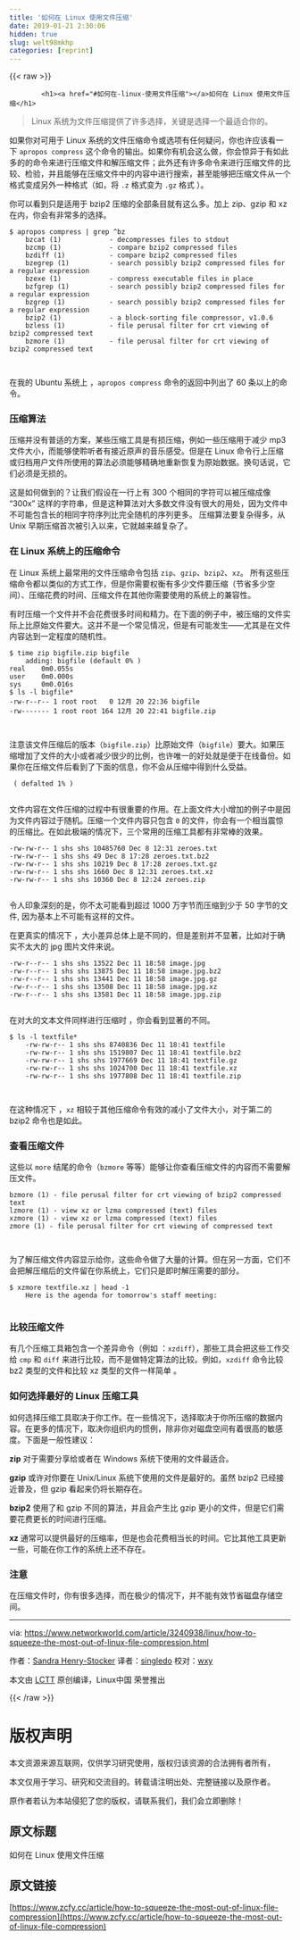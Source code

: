 ```yaml
---
title: '如何在 Linux 使用文件压缩' 
date: 2019-01-21 2:30:06
hidden: true
slug: welt98mkhp
categories: [reprint]
---
```


{{< raw >}}

            <h1><a href="#如何在-linux-使用文件压缩"></a>如何在 Linux 使用文件压缩</h1>
<blockquote>
<p>Linux 系统为文件压缩提供了许多选择，关键是选择一个最适合你的。</p>
</blockquote>
<p>如果你对可用于 Linux 系统的文件压缩命令或选项有任何疑问，你也许应该看一下 <code>apropos compress</code> 这个命令的输出。如果你有机会这么做，你会惊异于有如此多的的命令来进行压缩文件和解压缩文件；此外还有许多命令来进行压缩文件的比较、检验，并且能够在压缩文件中的内容中进行搜索，甚至能够把压缩文件从一个格式变成另外一种格式（如，将 <code>.z</code> 格式变为 <code>.gz</code> 格式 ）。</p>
<p>你可以看到只是适用于 bzip2 压缩的全部条目就有这么多。加上 zip、gzip 和 xz 在内，你会有非常多的选择。</p>
<pre><code class="hljs livecodeserver">$ apropos <span class="hljs-built_in">compress</span> | grep ^bz
    bzcat (<span class="hljs-number">1</span>)            - decompresses <span class="hljs-built_in">files</span> <span class="hljs-built_in">to</span> <span class="hljs-keyword">stdout</span>
    bzcmp (<span class="hljs-number">1</span>)            - compare bzip2 compressed <span class="hljs-built_in">files</span>
    bzdiff (<span class="hljs-number">1</span>)           - compare bzip2 compressed <span class="hljs-built_in">files</span>
    bzegrep (<span class="hljs-number">1</span>)          - search possibly bzip2 compressed <span class="hljs-built_in">files</span> <span class="hljs-keyword">for</span> <span class="hljs-keyword">a</span> regular expression
    bzexe (<span class="hljs-number">1</span>)            - <span class="hljs-built_in">compress</span> executable <span class="hljs-built_in">files</span> <span class="hljs-keyword">in</span> place
    bzfgrep (<span class="hljs-number">1</span>)          - search possibly bzip2 compressed <span class="hljs-built_in">files</span> <span class="hljs-keyword">for</span> <span class="hljs-keyword">a</span> regular expression
    bzgrep (<span class="hljs-number">1</span>)           - search possibly bzip2 compressed <span class="hljs-built_in">files</span> <span class="hljs-keyword">for</span> <span class="hljs-keyword">a</span> regular expression
    bzip2 (<span class="hljs-number">1</span>)            - <span class="hljs-keyword">a</span> block-sorting <span class="hljs-built_in">file</span> compressor, v1<span class="hljs-number">.0</span><span class="hljs-number">.6</span>
    bzless (<span class="hljs-number">1</span>)           - <span class="hljs-built_in">file</span> perusal <span class="hljs-built_in">filter</span> <span class="hljs-keyword">for</span> crt viewing <span class="hljs-keyword">of</span> bzip2 compressed <span class="hljs-keyword">text</span>
    bzmore (<span class="hljs-number">1</span>)           - <span class="hljs-built_in">file</span> perusal <span class="hljs-built_in">filter</span> <span class="hljs-keyword">for</span> crt viewing <span class="hljs-keyword">of</span> bzip2 compressed <span class="hljs-keyword">text</span>   

</code></pre><p>在我的 Ubuntu 系统上 ，<code>apropos compress</code> 命令的返回中列出了 60 条以上的命令。</p>
<h3><a href="#压缩算法"></a>压缩算法</h3>
<p>压缩并没有普适的方案，某些压缩工具是有损压缩，例如一些压缩用于减少 mp3 文件大小，而能够使聆听者有接近原声的音乐感受。但是在 Linux 命令行上压缩或归档用户文件所使用的算法必须能够精确地重新恢复为原始数据。换句话说，它们必须是无损的。</p>
<p>这是如何做到的？让我们假设在一行上有 300 个相同的字符可以被压缩成像 “300x” 这样的字符串，但是这种算法对大多数文件没有很大的用处，因为文件中不可能包含长的相同字符序列比完全随机的序列更多。 压缩算法要复杂得多，从 Unix 早期压缩首次被引入以来，它就越来越复杂了。</p>
<h3><a href="#在-linux-系统上的压缩命令"></a>在 Linux 系统上的压缩命令</h3>
<p>在 Linux 系统上最常用的文件压缩命令包括 <code>zip</code>、<code>gzip</code>、<code>bzip2</code>、<code>xz</code>。 所有这些压缩命令都以类似的方式工作，但是你需要权衡有多少文件要压缩（节省多少空间）、压缩花费的时间、压缩文件在其他你需要使用的系统上的兼容性。</p>
<p>有时压缩一个文件并不会花费很多时间和精力。在下面的例子中，被压缩的文件实际上比原始文件要大。这并不是一个常见情况，但是有可能发生——尤其是在文件内容达到一定程度的随机性。</p>
<pre><code class="hljs routeros">$ time zip bigfile.zip bigfile
    adding: bigfile (default 0% )
real    0m0.055s<span class="hljs-built_in">
user </span>   0m0.000s
sys     0m0.016s 
$ ls -l bigfile*
-rw-r--r-- 1 root root   0 12月 20 22:36 bigfile
-rw------- 1 root root 164 12月 20 22:41 bigfile.zip

</code></pre><p>注意该文件压缩后的版本（<code>bigfile.zip</code>）比原始文件（<code>bigfile</code>）要大。如果压缩增加了文件的大小或者减少很少的比例，也许唯一的好处就是便于在线备份。如果你在压缩文件后看到了下面的信息，你不会从压缩中得到什么受益。</p>
<pre><code class="hljs lisp"> ( <span class="hljs-name">defalted</span> <span class="hljs-number">1</span>% )

</code></pre><p>文件内容在文件压缩的过程中有很重要的作用。在上面文件大小增加的例子中是因为文件内容过于随机。压缩一个文件内容只包含 <code>0</code> 的文件，你会有一个相当震惊的压缩比。在如此极端的情况下，三个常用的压缩工具都有非常棒的效果。</p>
<pre><code class="hljs tap">-rw-rw-r--<span class="hljs-number"> 1 </span>shs shs<span class="hljs-number"> 10485760 </span>Dec<span class="hljs-number"> 8 </span>12:31 zeroes.txt
-rw-rw-r--<span class="hljs-number"> 1 </span>shs shs<span class="hljs-number"> 49 </span>Dec<span class="hljs-number"> 8 </span>17:28 zeroes.txt.bz2
-rw-rw-r--<span class="hljs-number"> 1 </span>shs shs<span class="hljs-number"> 10219 </span>Dec<span class="hljs-number"> 8 </span>17:28 zeroes.txt.gz
-rw-rw-r--<span class="hljs-number"> 1 </span>shs shs<span class="hljs-number"> 1660 </span>Dec<span class="hljs-number"> 8 </span>12:31 zeroes.txt.xz
-rw-rw-r--<span class="hljs-number"> 1 </span>shs shs<span class="hljs-number"> 10360 </span>Dec<span class="hljs-number"> 8 </span>12:24 zeroes.zip

</code></pre><p>令人印象深刻的是，你不太可能看到超过 1000 万字节而压缩到少于 50 字节的文件, 因为基本上不可能有这样的文件。</p>
<p>在更真实的情况下 ，大小差异总体上是不同的，但是差别并不显著，比如对于确实不太大的 jpg 图片文件来说。</p>
<pre><code class="hljs mipsasm">-rw-r--r-- <span class="hljs-number">1</span> <span class="hljs-keyword">shs </span><span class="hljs-keyword">shs </span><span class="hljs-number">13522</span> Dec <span class="hljs-number">11</span> <span class="hljs-number">18</span>:<span class="hljs-number">58</span> image.<span class="hljs-keyword">jpg
</span>-rw-r--r-- <span class="hljs-number">1</span> <span class="hljs-keyword">shs </span><span class="hljs-keyword">shs </span><span class="hljs-number">13875</span> Dec <span class="hljs-number">11</span> <span class="hljs-number">18</span>:<span class="hljs-number">58</span> image.<span class="hljs-keyword">jpg.bz2
</span>-rw-r--r-- <span class="hljs-number">1</span> <span class="hljs-keyword">shs </span><span class="hljs-keyword">shs </span><span class="hljs-number">13441</span> Dec <span class="hljs-number">11</span> <span class="hljs-number">18</span>:<span class="hljs-number">58</span> image.<span class="hljs-keyword">jpg.gz
</span>-rw-r--r-- <span class="hljs-number">1</span> <span class="hljs-keyword">shs </span><span class="hljs-keyword">shs </span><span class="hljs-number">13508</span> Dec <span class="hljs-number">11</span> <span class="hljs-number">18</span>:<span class="hljs-number">58</span> image.<span class="hljs-keyword">jpg.xz
</span>-rw-r--r-- <span class="hljs-number">1</span> <span class="hljs-keyword">shs </span><span class="hljs-keyword">shs </span><span class="hljs-number">13581</span> Dec <span class="hljs-number">11</span> <span class="hljs-number">18</span>:<span class="hljs-number">58</span> image.<span class="hljs-keyword">jpg.zip
</span>
</code></pre><p>在对大的文本文件同样进行压缩时 ，你会看到显著的不同。</p>
<pre><code class="hljs tap">$ ls -l textfile*
    -rw-rw-r--<span class="hljs-number"> 1 </span>shs shs<span class="hljs-number"> 8740836 </span>Dec<span class="hljs-number"> 11 </span>18:41 textfile
    -rw-rw-r--<span class="hljs-number"> 1 </span>shs shs<span class="hljs-number"> 1519807 </span>Dec<span class="hljs-number"> 11 </span>18:41 textfile.bz2
    -rw-rw-r--<span class="hljs-number"> 1 </span>shs shs<span class="hljs-number"> 1977669 </span>Dec<span class="hljs-number"> 11 </span>18:41 textfile.gz
    -rw-rw-r--<span class="hljs-number"> 1 </span>shs shs<span class="hljs-number"> 1024700 </span>Dec<span class="hljs-number"> 11 </span>18:41 textfile.xz
    -rw-rw-r--<span class="hljs-number"> 1 </span>shs shs<span class="hljs-number"> 1977808 </span>Dec<span class="hljs-number"> 11 </span>18:41 textfile.zip

</code></pre><p>在这种情况下 ，<code>xz</code> 相较于其他压缩命令有效的减小了文件大小，对于第二的 bzip2 命令也是如此。</p>
<h3><a href="#查看压缩文件"></a>查看压缩文件</h3>
<p>这些以 <code>more</code> 结尾的命令（<code>bzmore</code> 等等）能够让你查看压缩文件的内容而不需要解压文件。</p>
<pre><code class="hljs routeros">bzmore (1) - file perusal<span class="hljs-built_in"> filter </span><span class="hljs-keyword">for</span> crt viewing of bzip2 compressed text
lzmore (1) - view xz <span class="hljs-keyword">or</span> lzma compressed (text) files
xzmore (1) - view xz <span class="hljs-keyword">or</span> lzma compressed (text) files
zmore (1) - file perusal<span class="hljs-built_in"> filter </span><span class="hljs-keyword">for</span> crt viewing of compressed text

</code></pre><p>为了解压缩文件内容显示给你，这些命令做了大量的计算。但在另一方面，它们不会把解压缩后的文件留在你系统上，它们只是即时解压需要的部分。</p>
<pre><code class="hljs ada">$ xzmore textfile.xz | head -<span class="hljs-number">1</span>
    Here <span class="hljs-keyword">is</span> the agenda <span class="hljs-keyword">for</span> tomorrow<span class="hljs-symbol">'s</span> staff meeting:       

</code></pre><h3><a href="#比较压缩文件"></a>比较压缩文件</h3>
<p>有几个压缩工具箱包含一个差异命令（例如 ：<code>xzdiff</code>），那些工具会把这些工作交给 <code>cmp</code> 和 <code>diff</code> 来进行比较，而不是做特定算法的比较。例如，<code>xzdiff</code> 命令比较 bz2 类型的文件和比较 xz 类型的文件一样简单 。</p>
<h3><a href="#如何选择最好的-linux-压缩工具"></a>如何选择最好的 Linux 压缩工具</h3>
<p>如何选择压缩工具取决于你工作。在一些情况下，选择取决于你所压缩的数据内容。在更多的情况下，取决你组织内的惯例，除非你对磁盘空间有着很高的敏感度。下面是一般性建议：</p>
<p><strong>zip</strong> 对于需要分享给或者在 Windows 系统下使用的文件最适合。</p>
<p><strong>gzip</strong> 或许对你要在 Unix/Linux 系统下使用的文件是最好的。虽然 bzip2 已经接近普及，但 gzip 看起来仍将长期存在。</p>
<p><strong>bzip2</strong> 使用了和 gzip 不同的算法，并且会产生比 gzip 更小的文件，但是它们需要花费更长的时间进行压缩。</p>
<p><strong>xz</strong> 通常可以提供最好的压缩率，但是也会花费相当长的时间。它比其他工具更新一些，可能在你工作的系统上还不存在。</p>
<h3><a href="#注意"></a>注意</h3>
<p>在压缩文件时，你有很多选择，而在极少的情况下，并不能有效节省磁盘存储空间。</p>
<hr>
<p>via: <a href="https://www.networkworld.com/article/3240938/linux/how-to-squeeze-the-most-out-of-linux-file-compression.html">https://www.networkworld.com/article/3240938/linux/how-to-squeeze-the-most-out-of-linux-file-compression.html</a></p>
<p>作者：<a href="https://www.networkworld.com">Sandra Henry-Stocker</a> 译者：<a href="https://github.com/singledo">singledo</a> 校对：<a href="https://github.com/wxy">wxy</a></p>
<p>本文由 <a href="https://github.com/LCTT/TranslateProject">LCTT</a> 原创编译，Linux中国 荣誉推出</p>

          
{{< /raw >}}

# 版权声明
本文资源来源互联网，仅供学习研究使用，版权归该资源的合法拥有者所有，

本文仅用于学习、研究和交流目的。转载请注明出处、完整链接以及原作者。

原作者若认为本站侵犯了您的版权，请联系我们，我们会立即删除！

## 原文标题
如何在 Linux 使用文件压缩

## 原文链接
[https://www.zcfy.cc/article/how-to-squeeze-the-most-out-of-linux-file-compression](https://www.zcfy.cc/article/how-to-squeeze-the-most-out-of-linux-file-compression)

